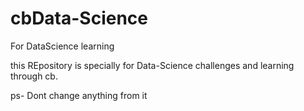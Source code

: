 # cbData-Science
For DataScience learning


this REpository is specially for Data-Science challenges and learning through cb. 

ps- Dont change anything from it

